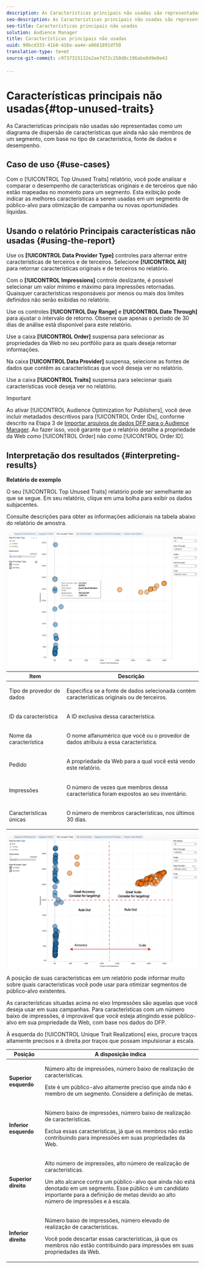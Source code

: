 ```yaml
---
description: As Características principais não usadas são representadas como um diagrama de dispersão de características que ainda não são membros de um segmento, com base no tipo de característica, fonte de dados e desempenho.
seo-description: As Características principais não usadas são representadas como um diagrama de dispersão de características que ainda não são membros de um segmento, com base no tipo de característica, fonte de dados e desempenho.
seo-title: Características principais não usadas
solution: Audience Manager
title: Características principais não usadas
uuid: 90bcd333-41b8-416e-aa4e-a8661891df50
translation-type: tm+mt
source-git-commit: c9737315132e2ae7d72c250d8c196abe8d9e0e43

---
```



# Características principais não usadas{#top-unused-traits}

As Características principais não usadas são representadas como um diagrama de dispersão de características que ainda não são membros de um segmento, com base no tipo de característica, fonte de dados e desempenho.

## Caso de uso {#use-cases}

Com o [!UICONTROL Top Unused Traits] relatório, você pode analisar e comparar o desempenho de características originais e de terceiros que não estão mapeadas no momento para um segmento. Esta exibição pode indicar as melhores características a serem usadas em um segmento de público-alvo para otimização de campanha ou novas oportunidades líquidas.

## Usando o relatório Principais características não usadas {#using-the-report}

Use os **[!UICONTROL Data Provider Type]** controles para alternar entre características de terceiros e de terceiros. Selecione **[!UICONTROL All]** para retornar características originais e de terceiros no relatório.

Com o **[!UICONTROL Impressions]** controle deslizante, é possível selecionar um valor mínimo e máximo para impressões retornadas. Quaisquer características responsáveis por menos ou mais dos limites definidos não serão exibidas no relatório.

Use os controles **[!UICONTROL Day Range]** e **[!UICONTROL Date Through]** para ajustar o intervalo de retorno. Observe que apenas o período de 30 dias de análise está disponível para este relatório.

Use a caixa **[!UICONTROL Order]** suspensa para selecionar as propriedades da Web no seu portfólio para as quais deseja retornar informações.

Na caixa **[!UICONTROL Data Provider]** suspensa, selecione as fontes de dados que contêm as características que você deseja ver no relatório.

Use a caixa **[!UICONTROL Traits]** suspensa para selecionar quais características você deseja ver no relatório.

>[!IMPORTANT]
>
>Ao ativar [!UICONTROL Audience Optimization for Publishers], você deve incluir metadados descritivos para [!UICONTROL Order IDs], conforme descrito na Etapa 3 de [Importar arquivos de dados DFP para o Audience Manager](../../../reporting/audience-optimization-reports/aor-publishers/import-dfp.md). Ao fazer isso, você garante que o relatório detalhe a propriedade da Web como [!UICONTROL Order] não como [!UICONTROL Order ID].

## Interpretação dos resultados {#interpreting-results}

**Relatório de exemplo**

O seu [!UICONTROL Top Unused Traits] relatório pode ser semelhante ao que se segue. Em seu relatório, clique em uma bolha para exibir os dados subjacentes.

Consulte descrições para obter as informações adicionais na tabela abaixo do relatório de amostra.

![](assets/publisher_unused_traits.png)

<table id="table_AFE2540583C34835B04584693ADFD26A"> 
 <thead> 
  <tr> 
   <th colname="col1" class="entry"> Item </th> 
   <th colname="col2" class="entry"> Descrição </th> 
  </tr>
 </thead>
 <tbody> 
  <tr> 
   <td colname="col1"> <p><span class="wintitle"> Tipo de provedor de dados</span> </p> </td> 
   <td colname="col2"> <p>Especifica se a fonte de dados selecionada contém características originais ou de terceiros. </p> </td> 
  </tr> 
  <tr> 
   <td colname="col1"> <p><span class="wintitle"> ID da característica</span> </p> </td> 
   <td colname="col2"> <p>A ID exclusiva dessa característica. </p> </td> 
  </tr> 
  <tr> 
   <td colname="col1"> <p><span class="wintitle"> Nome da característica</span> </p> </td> 
   <td colname="col2"> <p>O nome alfanumérico que você ou o provedor de dados atribuiu a essa característica. </p> </td> 
  </tr> 
  <tr> 
   <td colname="col1"> <p><span class="wintitle"> Pedido</span> </p> </td> 
   <td colname="col2"> <p>A propriedade da Web para a qual você está vendo este relatório. </p> </td> 
  </tr> 
  <tr> 
   <td colname="col1"> <p><span class="wintitle"> Impressões</span> </p> </td> 
   <td colname="col2"> <p>O número de vezes que membros dessa característica foram expostos ao seu inventário. </p> </td> 
  </tr> 
  <tr> 
   <td colname="col1"> <p><span class="wintitle"> Características únicas</span> </p> </td> 
   <td colname="col2"> <p>O número de membros características, nos últimos 30 dias. </p> </td> 
  </tr> 
 </tbody> 
</table>

![](assets/publisher_unused_traits_final.png)

A posição de suas características em um relatório pode informar muito sobre quais características você pode usar para otimizar segmentos de público-alvo existentes.

As características situadas acima no eixo Impressões são aquelas que você deseja usar em suas campanhas. Para características com um número baixo de impressões, é improvável que você esteja atingindo esse público-alvo em sua propriedade da Web, com base nos dados do DFP.

À esquerda do [!UICONTROL Unique Trait Realizations] eixo, procure traços altamente precisos e à direita por traços que possam impulsionar a escala.

<table id="table_A29253B30DFA4CD7B3B7C320DE0BDEA4"> 
 <thead> 
  <tr> 
   <th colname="col1" class="entry"> Posição </th> 
   <th colname="col2" class="entry"> A disposição indica </th> 
  </tr> 
 </thead>
 <tbody> 
  <tr> 
   <td colname="col1"> <p> <b>Superior esquerdo</b> </p> </td> 
   <td colname="col2"> <p>Número alto de impressões, número baixo de realização de características. </p> <p>Este é um público-alvo altamente preciso que ainda não é membro de um segmento. Considere a definição de metas. </p> </td> 
  </tr> 
  <tr> 
   <td colname="col1"> <p> <b>Inferior esquerdo</b> </p> </td> 
   <td colname="col2"> <p>Número baixo de impressões, número baixo de realização de características. </p> <p> Exclua essas características, já que os membros não estão contribuindo para impressões em suas propriedades da Web. </p> </td> 
  </tr> 
  <tr> 
   <td colname="col1"> <p> <b>Superior direito</b> </p> </td> 
   <td colname="col2"> <p>Alto número de impressões, alto número de realização de características. </p> <p>Um alto alcance contra um público-alvo que ainda não está denotado em um segmento. Esse público é um candidato importante para a definição de metas devido ao alto número de impressões e à escala. </p> </td> 
  </tr> 
  <tr> 
   <td colname="col1"> <p> <b>Inferior direito</b> </p> </td> 
   <td colname="col2"> <p>Número baixo de impressões, número elevado de realização de características. </p> <p> Você pode descartar essas características, já que os membros não estão contribuindo para impressões em suas propriedades da Web. </p> </td> 
  </tr> 
 </tbody> 
</table>
